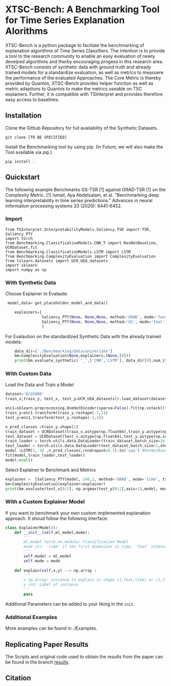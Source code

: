 # XTSC-Bench: A Benchmarking Tool for Time Series Explanation Alorithms 

XTSC-Bench is a python package to faciliate the benchmarking of explanation algorithms of Time Series Classifiers. The intention is to provide a tool to the research community to enable an easy evaluation of newly develped algorithms and therby encouraging progess in this research area. XTSC-Bench consists of synthetic data with ground truth and already trained models for a standardize evaluation, as well as metrics to measuere the performance of the evaluated Approaches. The Core Metric is thereby provided by Quantos, XTSC-Bench provides helper function as well as metric adaptions to Quantos to make the metrics useable on TSC explainers. 
Further, it is compatible with TSInterpret and provides therefore easy access to baselines. 


## Installation
Clone the Github Repository for full availability of the Synthetic Datasets. 
```
git clone [TO BE SPECIFIED]
```

Install the Benchmarking tool by using pip. (In Future, we will also make the Tool available via pip.)

```
pip install .
```



## Quickstart
The following example Benchmarks GS-TSR [1] against GRAD-TSR [1] on the Complexity Metric. 
[1] Ismail, Aya Abdelsalam, et al. "Benchmarking deep learning interpretability in time series predictions." Advances in neural information processing systems 33 (2020): 6441-6452.

### Import 
```
from TSInterpret.InterpretabilityModels.Saliency.TSR import TSR, Saliency_PTY
import torch 
from Benchmarking.ClassificationModels.CNN_T import ResNetBaseline, UCRDataset,fit
from Benchmarking.ClassificationModels.LSTM import LSTM
from Benchmarking.ComplexityEvaluation import ComplexityEvaluation
from tslearn.datasets import UCR_UEA_datasets
import sklearn
import numpy as np 

```

### With Synthetic Data 
Choose Explainer to Evalaute:
```python
 model,data= get_placeholder_model_and_data()

    explainers=[
                Saliency_PTY(None, None,None, method='GRAD', mode='feat', tsr=True),
                Saliency_PTY(None, None,None, method='GS', mode='feat', tsr=True),             
                ]

```
For Evalaution on the standardized Synthetic Data with the already trained models:    
```python
    data_dir=['./Benchmarking/data/univariate']
    bm=ComplexityEvaluation(None,explainers,(None,[0]))
    print(bm.evaluate_synthetic( '_',['CNN','LSTM'], data_dir[0],num_items=20,save='./Results/new/univariate/Complexityv1.csv',elementwise='./Results/new/univariate/elementwise',explanation_path='./Results/Explanation/'))
```

### With Custom Data
Load the Data and Train a Model
```python
dataset='ECG5000'
train_x,train_y, test_x, test_y=UCR_UEA_datasets().load_dataset(dataset)

enc1=sklearn.preprocessing.OneHotEncoder(sparse=False).fit(np.vstack((train_y.reshape(-1,1),test_y.reshape(-1,1))))
train_y=enc1.transform(train_y.reshape(-1,1))
test_y=enc1.transform(test_y.reshape(-1,1))    

n_pred_classes =train_y.shape[1]
train_dataset = UCRDataset(train_x.astype(np.float64),train_y.astype(np.int64))
test_dataset = UCRDataset(test_x.astype(np.float64),test_y.astype(np.int64))
train_loader = torch.utils.data.DataLoader(train_dataset,batch_size=16,shuffle=True)
test_loader = torch.utils.data.DataLoader(test_dataset,batch_size=1,shuffle=False)
model =LSTM(1, 10 ,n_pred_classes,rnndropout=0.1).to('cpu') #ResNetBaseline(in_channels=1, num_pred_classes=n_pred_classes)
fit(model,train_loader,test_loader)
model.eval()
```
Select Explainer to Benchmark and Metrics
```python
explainer =  [Saliency_PTY(model, 140,1, method='GRAD', mode='time', tsr=True),Saliency_PTY(model, 140,1, method='GS', mode='time', tsr=True)]
bm=ComplexityEvaluation(explainer=explainer)
print(bm.evaluate(test_x[0:2], np.argmax(test_y[0:2],axis=1),model, mode='time',aggregate=True))

```

### With a Custom Explainer Model
If you want to benchmark your own custom implemented explanation approach. It shoud follow the following interface:
```python
class ExplainerModel():
    def __init__(self,ml_model,mode):
        '''
        ml_model torch.nn.module: Classification Model
        mode str: 'time' if the first dimension is time, 'feat' otherwise 
        '''
        self.model = ml_model
        self.mode = mode
    
    def explain(self,x,y) --> np.array :
        '''
        x np.array: instance to explain in shape (1,feat,time) or (1,time,feat) depending on Mode
        y int: Label of instance
        '''
        pass

```
Additional Parameters can be added to your liking in the `init`. 
### Additional Examples
More examples can be found in ./Examples. 

## Replicating Paper Results
The Scripts and original code used to obtain the results from the paper can be found in the branch [results](https://github.com/JHoelli/XTSC-Bench/tree/results).

## Citation